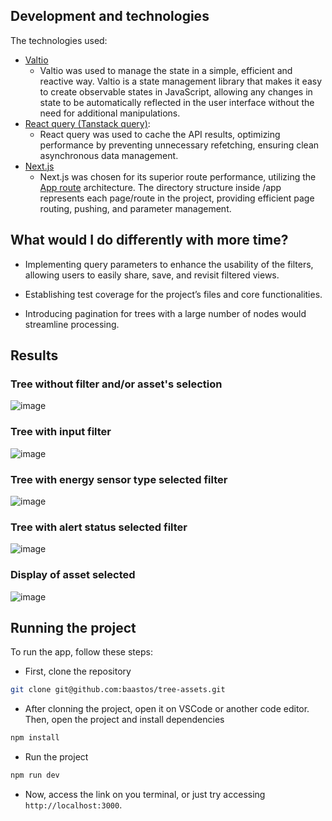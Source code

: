 ## Development and technologies

The technologies used:

- [Valtio](https://valtio.dev/docs/introduction/getting-started)
  - Valtio was used to manage the state in a simple, efficient and reactive way. Valtio is a state management library that makes it easy to create observable states in JavaScript, allowing any changes in state to be automatically reflected in the user interface without the need for additional manipulations.
- [React query (Tanstack query)](https://tanstack.com/query/v3/):
  - React query was used to cache the API results, optimizing performance by preventing unnecessary refetching, ensuring clean asynchronous data management.
- [Next.js](https://nextjs.org/)
  - Next.js was chosen for its superior route performance, utilizing the [App route](https://nextjs.org/docs/app/building-your-application/routing) architecture. The directory structure inside /app represents each page/route in the project, providing efficient page routing, pushing, and parameter management.

## What would I do differently with more time?

- Implementing query parameters to enhance the usability of the filters, allowing users to easily share, save, and revisit filtered views.

- Establishing test coverage for the project’s files and core functionalities.

- Introducing pagination for trees with a large number of nodes would streamline processing.

## Results

### Tree without filter and/or asset's selection

![image](https://github.com/baastos/tree-assets/tree/master/src/assets/Screenshot_1)

### Tree with input filter

![image](https://github.com/baastos/tree-assets/tree/master/src/assets/Screenshot_2)

### Tree with energy sensor type selected filter

![image](https://github.com/baastos/tree-assets/tree/master/src/assets/Screenshot_3)

### Tree with alert status selected filter

![image](https://github.com/baastos/tree-assets/tree/master/src/assets/Screenshot_4)

### Display of asset selected

![image](https://github.com/baastos/tree-assets/tree/master/src/assets/Screenshot_5)

## Running the project

To run the app, follow these steps:

- First, clone the repository

```bash
git clone git@github.com:baastos/tree-assets.git
```

- After clonning the project, open it on VSCode or another code editor. Then, open the project and install dependencies

```bash
npm install
```

- Run the project

```bash
npm run dev
```

- Now, access the link on you terminal, or just try accessing `http://localhost:3000`.
